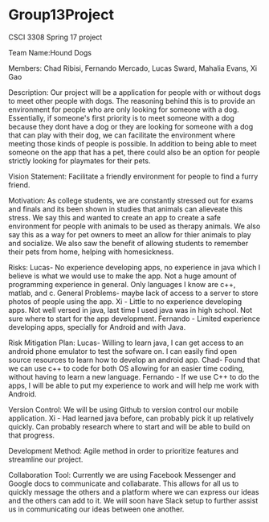 # Group13Project
CSCI 3308 Spring 17 project

Team Name:Hound Dogs

Members: Chad Ribisi, Fernando Mercado, Lucas Sward, Mahalia Evans, Xi Gao

Description: Our project will be a application for people with or without dogs to meet other people with dogs. The reasoning behind this is to provide an environment for people who are only looking for someone with a dog.  Essentially, if someone's first priority is to meet someone with a dog because they dont have a dog or they are looking for someone with a dog that can play with their dog, we can facilitate the environment where meeting those kinds of people is possible. In addition to being able to meet someone on the app that has a pet, there could also be an option for people strictly looking for playmates for their pets. 

Vision Statement: Facilitate a friendly environment for people to find a furry friend.

Motivation: As college students, we are constantly stressed out for exams and finals and its been shown in studies that animals can alieveate this stress. We say this and wanted to create an app to create a safe environment for people with animals to be used as therapy animals. We also say this as a way for pet owners to meet an allow for thier animals to play and socialize. We also saw the benefit of allowing students to remember their pets from home, helping with homesickness.

Risks:
  Lucas- No experience developing apps, no experience in java which I believe is what we would use to make the app. Not a huge amount of programming experience in general. Only languages I know are c++, matlab, and c.
    General Problems- maybe lack of access to a server to store photos of people using the app.
  Xi - Little to no experience developing apps. Not well versed in java, last time I used java was in high school. Not sure where to start for the app development.	
  Fernando - Limited experience developing apps, specially for Android and with Java.
    
Risk Mitigation Plan:
  Lucas- Willing to learn java, I can get access to an android phone emulator to test the sofware on. I can easily find open source resources to learn how to develop an android app.
  Chad- Found that we can use c++ to code for both OS allowing for an easier time coding, without having to learn a new language.
  Fernando - If we use C++ to do the apps, I will be able to put my experience to work and will help me work with Android. 
  
Version Control: We will be using Github to version control our mobile application.
  Xi - Had learned java before, can probably pick it up relatively quickly. Can probably research where to start and will be able to build on that progress. 

Development Method: Agile method in order to prioritize features and streamline our project.

Collaboration Tool: Currently we are using Facebook Messenger and Google docs to communicate and collabarate. This allows for all us to quickly message the others and a platform where we can express our ideas and the others can add to it. We will soon have Slack setup to further assist us in communicating our ideas between one another.
